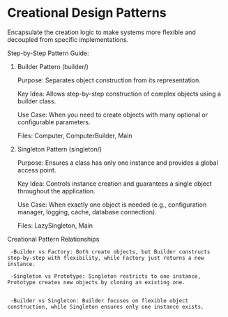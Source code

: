 # Creational Design Patterns 


Encapsulate the creation logic to make systems more flexible and decoupled from specific implementations.

Step-by-Step Pattern Guide:

1. Builder Pattern (builder/)

     Purpose: Separates object construction from its representation.

     Key Idea: Allows step-by-step construction of complex objects using a builder class.

     Use Case: When you need to create objects with many optional or configurable parameters.

     Files: Computer, ComputerBuilder, Main

2. Singleton Pattern (singleton/)

     Purpose: Ensures a class has only one instance and provides a global access point.

     Key Idea: Controls instance creation and guarantees a single object throughout the application.

     Use Case: When exactly one object is needed (e.g., configuration manager, logging, cache, database connection).

     Files: LazySingleton, Main

Creational Pattern Relationships

     -Builder vs Factory: Both create objects, but Builder constructs step-by-step with flexibility, while Factory just returns a new instance.

     -Singleton vs Prototype: Singleton restricts to one instance, Prototype creates new objects by cloning an existing one.


     -Builder vs Singleton: Builder focuses on flexible object construction, while Singleton ensures only one instance exists.
